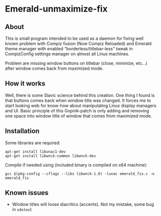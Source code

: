 Emerald-unmaximize-fix
======================

About
-----

This is small program intended to be used as a daemon for fixing well known problem with Compiz fusion (Now Compiz Reloaded) and Emerald theme manager with enabled "borderless/titlebar-less" tweak in CompizConfig settings manager on almost all Linux machines.

Problem are missing window buttons on titlebar (close, minimize, etc...) after window comes back from maximized mode.

How it works
------------

Well, there is some Slavic science behind this creation. 
One thing I found is that buttons comes back when window title was changed. It forces me to start looking web for know-how about manipulating Linux display managers and UI.
Basic principle of this Gopnik-patch is only adding and removing one space into window title of window that comes from maximized mode.

Installation
------------

Some libraries are required:
```
apt-get install libunac1-dev
apt-get install libwnck-common libwnck-dev
```

Compile if needed using (included binary is compiled on x64 machine):
```
gcc $(pkg-config --cflags --libs libwnck-1.0) -lunac emerald_fix.c -o emerald_fix
```

Known issues
------------

- Window titles will loose diacritics (accents). Not my mistake, some bug in `xdotool` 
 